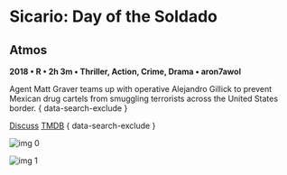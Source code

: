 # Sicario: Day of the Soldado

## Atmos

**2018 • R • 2h 3m • Thriller, Action, Crime, Drama • aron7awol**

Agent Matt Graver teams up with operative Alejandro Gillick to prevent Mexican drug cartels from smuggling terrorists across the United States border.
{ data-search-exclude }

[Discuss](https://www.avsforum.com/threads/bass-eq-for-filtered-movies.2995212/post-56793370)  [TMDB](https://www.themoviedb.org/movie/400535)
{ data-search-exclude }

![img 0](https://i.imgur.com/iy4gFN0.jpg)

![img 1](https://i.imgur.com/QeBstUV.jpg)

